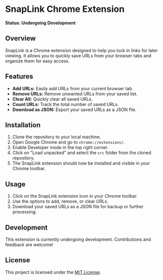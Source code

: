 # SnapLink Chrome Extension

**Status: Undergoing Development**

## Overview

SnapLink is a Chrome extension designed to help you lock in links for later viewing. It allows you to quickly save URLs from your browser tabs and organize them for easy access.

## Features

- **Add URLs:** Easily add URLs from your current browser tab.
- **Remove URLs:** Remove unwanted URLs from your saved list.
- **Clear All:** Quickly clear all saved URLs.
- **Count URLs:** Track the total number of saved URLs.
- **Download as JSON:** Export your saved URLs as a JSON file.

## Installation

1. Clone the repository to your local machine.
2. Open Google Chrome and go to `chrome://extensions/`.
3. Enable Developer mode in the top right corner.
4. Click on "Load unpacked" and select the `src` folder from the cloned repository.
5. The SnapLink extension should now be installed and visible in your Chrome toolbar.

## Usage

1. Click on the SnapLink extension icon in your Chrome toolbar.
2. Use the options to add, remove, or clear URLs.
3. Download your saved URLs as a JSON file for backup or further processing.

## Development

This extension is currently undergoing development. Contributions and feedback are welcome!

## License

This project is licensed under the [MIT License](LICENSE).
